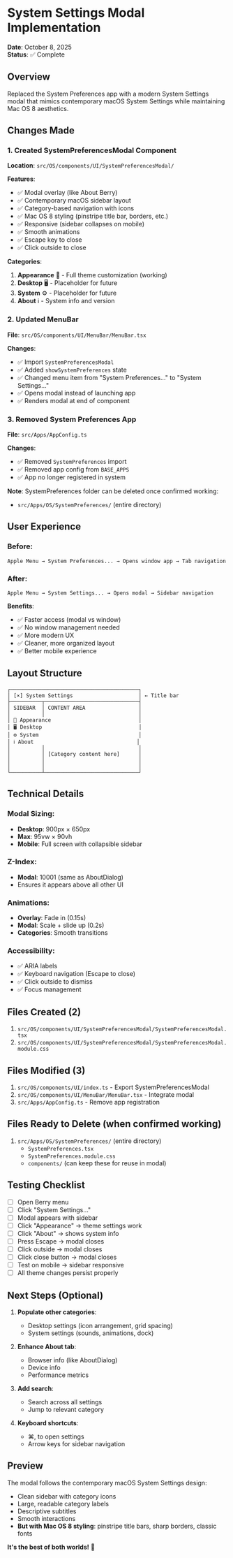 # System Settings Modal Implementation

**Date**: October 8, 2025  
**Status**: ✅ Complete

## Overview

Replaced the System Preferences app with a modern System Settings modal that mimics contemporary macOS System Settings while maintaining Mac OS 8 aesthetics.

## Changes Made

### 1. Created SystemPreferencesModal Component
**Location**: `src/OS/components/UI/SystemPreferencesModal/`

**Features**:
- ✅ Modal overlay (like About Berry)
- ✅ Contemporary macOS sidebar layout
- ✅ Category-based navigation with icons
- ✅ Mac OS 8 styling (pinstripe title bar, borders, etc.)
- ✅ Responsive (sidebar collapses on mobile)
- ✅ Smooth animations
- ✅ Escape key to close
- ✅ Click outside to close

**Categories**:
1. **Appearance** 🎨 - Full theme customization (working)
2. **Desktop** 🖥️ - Placeholder for future
3. **System** ⚙️ - Placeholder for future
4. **About** ℹ️ - System info and version

### 2. Updated MenuBar
**File**: `src/OS/components/UI/MenuBar/MenuBar.tsx`

**Changes**:
- ✅ Import `SystemPreferencesModal`
- ✅ Added `showSystemPreferences` state
- ✅ Changed menu item from "System Preferences..." to "System Settings..."
- ✅ Opens modal instead of launching app
- ✅ Renders modal at end of component

### 3. Removed System Preferences App
**File**: `src/Apps/AppConfig.ts`

**Changes**:
- ✅ Removed `SystemPreferences` import
- ✅ Removed app config from `BASE_APPS`
- ✅ App no longer registered in system

**Note**: SystemPreferences folder can be deleted once confirmed working:
- `src/Apps/OS/SystemPreferences/` (entire directory)

## User Experience

### Before:
```
Apple Menu → System Preferences... → Opens window app → Tab navigation
```

### After:
```
Apple Menu → System Settings... → Opens modal → Sidebar navigation
```

**Benefits**:
- ✅ Faster access (modal vs window)
- ✅ No window management needed
- ✅ More modern UX
- ✅ Cleaner, more organized layout
- ✅ Better mobile experience

## Layout Structure

```
┌─────────────────────────────────────────┐
│ [×] System Settings                     │ ← Title bar
├──────────┬──────────────────────────────┤
│ SIDEBAR  │ CONTENT AREA                 │
│          │                              │
│ 🎨 Appearance                            │
│ 🖥️ Desktop                               │
│ ⚙️ System                                │
│ ℹ️ About                                 │
│          │                              │
│          │ [Category content here]      │
│          │                              │
│          │                              │
└──────────┴──────────────────────────────┘
```

## Technical Details

### Modal Sizing:
- **Desktop**: 900px × 650px
- **Max**: 95vw × 90vh
- **Mobile**: Full screen with collapsible sidebar

### Z-Index:
- **Modal**: 10001 (same as AboutDialog)
- Ensures it appears above all other UI

### Animations:
- **Overlay**: Fade in (0.15s)
- **Modal**: Scale + slide up (0.2s)
- **Categories**: Smooth transitions

### Accessibility:
- ✅ ARIA labels
- ✅ Keyboard navigation (Escape to close)
- ✅ Click outside to dismiss
- ✅ Focus management

## Files Created (2)

1. `src/OS/components/UI/SystemPreferencesModal/SystemPreferencesModal.tsx`
2. `src/OS/components/UI/SystemPreferencesModal/SystemPreferencesModal.module.css`

## Files Modified (3)

1. `src/OS/components/UI/index.ts` - Export SystemPreferencesModal
2. `src/OS/components/UI/MenuBar/MenuBar.tsx` - Integrate modal
3. `src/Apps/AppConfig.ts` - Remove app registration

## Files Ready to Delete (when confirmed working)

1. `src/Apps/OS/SystemPreferences/` (entire directory)
   - `SystemPreferences.tsx`
   - `SystemPreferences.module.css`
   - `components/` (can keep these for reuse in modal)

## Testing Checklist

- [ ] Open Berry menu
- [ ] Click "System Settings..."
- [ ] Modal appears with sidebar
- [ ] Click "Appearance" → theme settings work
- [ ] Click "About" → shows system info
- [ ] Press Escape → modal closes
- [ ] Click outside → modal closes
- [ ] Click close button → modal closes
- [ ] Test on mobile → sidebar responsive
- [ ] All theme changes persist properly

## Next Steps (Optional)

1. **Populate other categories**:
   - Desktop settings (icon arrangement, grid spacing)
   - System settings (sounds, animations, dock)

2. **Enhance About tab**:
   - Browser info (like AboutDialog)
   - Device info
   - Performance metrics

3. **Add search**:
   - Search across all settings
   - Jump to relevant category

4. **Keyboard shortcuts**:
   - ⌘, to open settings
   - Arrow keys for sidebar navigation

## Preview

The modal follows the contemporary macOS System Settings design:
- Clean sidebar with category icons
- Large, readable category labels
- Descriptive subtitles
- Smooth interactions
- **But with Mac OS 8 styling**: pinstripe title bars, sharp borders, classic fonts

**It's the best of both worlds!** 🎉

